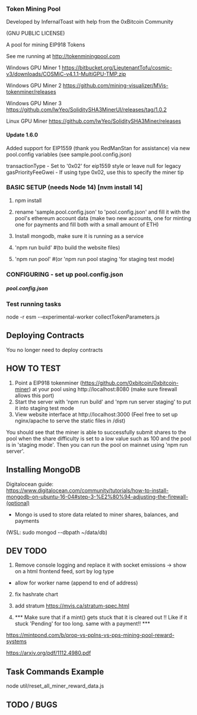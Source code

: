 ### Token Mining Pool  

Developed by InfernalToast with help from the 0xBitcoin Community

(GNU PUBLIC LICENSE)

A pool for mining EIP918 Tokens

See me running at http://tokenminingpool.com


Windows GPU Miner 1
https://bitbucket.org/LieutenantTofu/cosmic-v3/downloads/COSMiC-v4.1.1-MultiGPU-TMP.zip

Windows GPU Miner 2
 https://github.com/mining-visualizer/MVis-tokenminer/releases

 Windows GPU Miner 3
 https://github.com/lwYeo/SoliditySHA3MinerUI/releases/tag/1.0.2

 Linux GPU Miner
 https://github.com/lwYeo/SoliditySHA3Miner/releases





#### Update 1.6.0 

Added support for EIP1559 (thank you RedManStan for assistance) via new pool.config variables (see sample.pool.config.json)
 
 transactionType - Set to '0x02' for eip1559 style or leave null for legacy 
 gasPriorityFeeGwei - If using type 0x02, use this to specify the miner tip 
 


### BASIC SETUP  (needs Node 14) [nvm install 14]
 
1. npm install

2. rename 'sample.pool.config.json' to 'pool.config.json' and fill it with the pool's ethereum account data (make two new accounts, one for minting one for payments and fill both with a small amount of ETH)

3. Install mongodb, make sure it is running as a service

4. 'npm run build'  #(to build the website files)

5. 'npm run pool' #(or 'npm run pool staging 'for staging test mode)
 



### CONFIGURING  - set up  pool.config.json

##### pool.config.json

 


### Test running tasks 
node -r esm  --experimental-worker collectTokenParameters.js 



## Deploying Contracts
You no longer need to deploy contracts 


## HOW TO TEST
1. Point a EIP918 tokenminer (https://github.com/0xbitcoin/0xbitcoin-miner) at your pool using http://localhost:8080   (make sure firewall allows this port)
2. Start the server with 'npm run build' and 'npm run server staging' to put it into staging test mode
3. View website interface at http://localhost:3000 (Feel free to set up nginx/apache to serve the static files in /dist)

You should see that the miner is able to successfully submit shares to the pool when the share difficulty is set to a low value such as 100 and the pool is in 'staging mode'.  Then you can run the pool on mainnet using 'npm run server'.


## Installing MongoDB

Digitalocean guide:
https://www.digitalocean.com/community/tutorials/how-to-install-mongodb-on-ubuntu-16-04#step-3-%E2%80%94-adjusting-the-firewall-(optional)

 - Mongo is used to store data related to miner shares, balances, and payments

 (WSL: sudo mongod --dbpath ~/data/db)



## DEV TODO  
1. Remove console logging and replace it with socket emissions -> show on a html frontend feed, sort by log type 
 
 * allow for worker name (append to end of address)
 
2. fix hashrate chart 

3. add stratum https://mvis.ca/stratum-spec.html

6. *** Make sure that if a mint() gets stuck that it is cleared out !! Like  if it stuck 'Pending' for too long.  same with a payment!! *** 

https://mintpond.com/b/prop-vs-pplns-vs-pps-mining-pool-reward-systems


https://arxiv.org/pdf/1112.4980.pdf



 




## Task Commands Example
node util/reset_all_miner_reward_data.js




## TODO / BUGS
